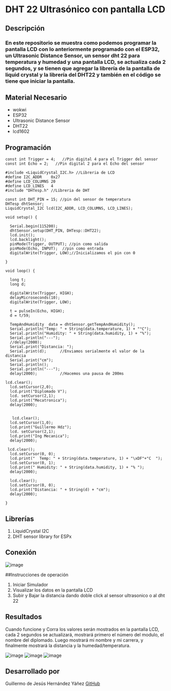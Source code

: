 # DHT 22 Ultrasónico con pantalla LCD
## Descripción
### En este repositorio se muestra como  podemos programar la pantalla LCD con lo anteriormente programado con el ESP32, un Ultrasonic Distance Sensor, un sensor dht 22 para temperatura y humedad y una pantalla LCD, se actualiza cada 2 segundos, y se tienen que agregar la librería de la pantalla de liquid crystal y la librería del DHT22 y también en el código se tiene que iniciar la pantalla. 
## Material Necesario
- wokwi
- ESP32
- Ultrasonic Distance Sensor
- DHT22
- lcd1602
## Programación
```
const int Trigger = 4;   //Pin digital 4 para el Trigger del sensor
const int Echo = 2;   //Pin digital 2 para el Echo del sensor

#include <LiquidCrystal_I2C.h> //Libreria de LCD
#define I2C_ADDR    0x27
#define LCD_COLUMNS 20
#define LCD_LINES   4
#include "DHTesp.h" //Libreria de DHT

const int DHT_PIN = 15; //pin del sensor de temperatura
DHTesp dhtSensor;
LiquidCrystal_I2C lcd(I2C_ADDR, LCD_COLUMNS, LCD_LINES);

void setup() {

  Serial.begin(115200);
  dhtSensor.setup(DHT_PIN, DHTesp::DHT22);
  lcd.init();
  lcd.backlight();
  pinMode(Trigger, OUTPUT); //pin como salida
  pinMode(Echo, INPUT);  //pin como entrada
  digitalWrite(Trigger, LOW);//Inicializamos el pin con 0

}

void loop() {

  long t; 
  long d; 

  digitalWrite(Trigger, HIGH);
  delayMicroseconds(10);          
  digitalWrite(Trigger, LOW);
  
  t = pulseIn(Echo, HIGH); 
  d = t/59;            
 
  TempAndHumidity  data = dhtSensor.getTempAndHumidity();
  Serial.println("Temp: " + String(data.temperature, 1) + "°C");
  Serial.println("Humidity: " + String(data.humidity, 1) + "%");
  Serial.println("---");
  //delay(2000); 
  Serial.print("Distancia: ");
  Serial.print(d);      //Enviamos serialmente el valor de la distancia
  Serial.print("cm");
  Serial.println();
  Serial.println("---");
  delay(2000);          //Hacemos una pausa de 200ms

lcd.clear();
  lcd.setCursor(2,0);
  lcd.print("Diplomado V");
  lcd. setCursor(2,1);
  lcd.print("Mecatronica");
  delay(2000);
  

   lcd.clear();
  lcd.setCursor(1,0);
  lcd.print("Guillermo Hdz");
  lcd. setCursor(2,1);
  lcd.print("Ing Mecanica");
  delay(2000);

 lcd.clear(); 
  lcd.setCursor(0, 0);
  lcd.print("  Temp: " + String(data.temperature, 1) + "\xDF"+"C  ");
  lcd.setCursor(0, 1);
  lcd.print(" Humidity: " + String(data.humidity, 1) + "% ");
  delay(2000);

  lcd.clear();
  lcd.setCursor(0, 0);
  lcd.print("Distancia: " + String(d) + "cm");
  delay(2000);

}
 ```
## Librerías

1. LiquidCrystal I2C
2. DHT sensor library for ESPx

## Conexión

![image](https://github.com/user-attachments/assets/8b07572b-754d-4e2b-915e-e9ab2889dd8f)



##Instrucciones de operación 

1. Iniciar Simulador
2. Visualizar los datos en la pantalla LCD
3. Subir y Bajar la distancia dando doble click al sensor ultrasonico o al dht 22 

## Resultados

Cuando funcione y Corra los valores serán mostrados en la pantalla LCD, cada 2 segundos se actualizará, mostrará primero el número del modulo, el nombre del diplomado. Luego mostrará mi nombre y mi carrera, y finalmente mostrará la distancia y la humedad/temperatura.

![image](https://github.com/user-attachments/assets/57210466-ecc9-4ceb-98ff-6e9e901a34e1)
![image](https://github.com/user-attachments/assets/0a48703c-a429-4d08-9c80-ddf4761be812)
![image](https://github.com/user-attachments/assets/6c4b8f89-892a-4be4-8d8f-0159146c56a4)

## Desarrollado por

Guillermo de Jesús Hernández Yáñez
[GitHub](https://github.com/inward182)
